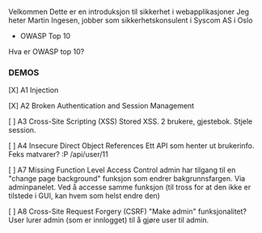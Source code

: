 Velkommen
Dette er en introduksjon til sikkerhet i webapplikasjoner
Jeg heter Martin Ingesen,
jobber som sikkerhetskonsulent i Syscom AS i Oslo

- OWASP Top 10

Hva er OWASP top 10?

### DEMOS

[X] A1 Injection

[X] A2 Broken Authentication and Session Management

[ ] A3 Cross-Site Scripting (XSS)
Stored XSS. 2 brukere, gjestebok. Stjele session.

[ ] A4 Insecure Direct Object References
Ett API som henter ut brukerinfo. Feks matvarer? :P
/api/user/11

[ ] A7 Missing Function Level Access Control
admin har tilgang til en "change page background" funksjon som endrer bakgrunnsfargen. Via adminpanelet. Ved å accesse samme funksjon (til tross for at den ikke er tilstede i GUI, kan hvem som helst endre den)

[ ] A8 Cross-Site Request Forgery (CSRF)
"Make admin" funksjonalitet? User lurer admin (som er innlogget) til å gjøre user til admin.
